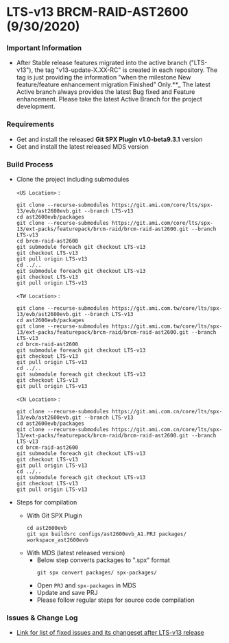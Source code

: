 # LTS-v13 BRCM-RAID-AST2600 (9/30/2020)

### Important Information
- After Stable release features migrated into the active branch ("LTS-v13"), the tag "v13-update-X.XX-RC"  is created in each repository. The tag is just providing the information "when the milestone New feature/feature enhancement migration Finished" Only.**_ The latest Active branch always provides the latest Bug fixed and Feature enhancement. Please take the latest Active Branch for the project development.

### Requirements

- Get and install the released **Git SPX Plugin v1.0-beta9.3.1** version
- Get and install the latest released MDS version

### Build Process
- Clone the project including submodules

    `<US Location>` :
    ```
    git clone --recurse-submodules https://git.ami.com/core/lts/spx-13/evb/ast2600evb.git --branch LTS-v13
    cd ast2600evb/packages
    git clone --recurse-submodules https://git.ami.com/core/lts/spx-13/ext-packs/featurepack/brcm-raid/brcm-raid-ast2600.git --branch LTS-v13
    cd brcm-raid-ast2600
    git submodule foreach git checkout LTS-v13
    git checkout LTS-v13
    git pull origin LTS-v13
    cd ../..
    git submodule foreach git checkout LTS-v13
    git checkout LTS-v13
    git pull origin LTS-v13
    ```
    `<TW Location>` :
    ```
    git clone --recurse-submodules https://git.ami.com.tw/core/lts/spx-13/evb/ast2600evb.git --branch LTS-v13
    cd ast2600evb/packages
    git clone --recurse-submodules https://git.ami.com.tw/core/lts/spx-13/ext-packs/featurepack/brcm-raid/brcm-raid-ast2600.git --branch LTS-v13
    cd brcm-raid-ast2600
    git submodule foreach git checkout LTS-v13
    git checkout LTS-v13
    git pull origin LTS-v13
    cd ../..
    git submodule foreach git checkout LTS-v13
    git checkout LTS-v13
    git pull origin LTS-v13
    ```
    `<CN Location>` :
    ```
    git clone --recurse-submodules https://git.ami.com.cn/core/lts/spx-13/evb/ast2600evb.git --branch LTS-v13
    cd ast2600evb/packages
    git clone --recurse-submodules https://git.ami.com.cn/core/lts/spx-13/ext-packs/featurepack/brcm-raid/brcm-raid-ast2600.git --branch LTS-v13
    cd brcm-raid-ast2600
    git submodule foreach git checkout LTS-v13
    git checkout LTS-v13
    git pull origin LTS-v13
    cd ../..
    git submodule foreach git checkout LTS-v13
    git checkout LTS-v13
    git pull origin LTS-v13
    ```
- Steps for compilation
    - With Git SPX Plugin 
        ```    
        cd ast2600evb    
        git spx buildsrc configs/ast2600evb_A1.PRJ packages/ workspace_ast2600evb
        ```
    - With MDS (latest released version)
        - Below step converts packages to ".spx" format
            ```
            git spx convert packages/ spx-packages/
            ```
        - Open `PRJ` and `spx-packages` in MDS
        - Update and save PRJ
        - Please follow regular steps for source code compilation



### Issues & Change Log
- [Link for list of fixed issues and its changeset after LTS-v13 release]( https://git.ami.com/core/lts/spx-13/ext-packs/featurepack/brcm-raid/brcm-raid-ast2600/-/merge_requests?scope=all&utf8=%E2%9C%93&state=all&target_branch=LTS-v13 )



